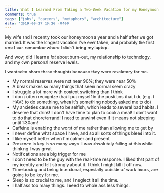 ```yaml
---
title: What I Learned From Taking a Two-Week Vacation for my Honeymoon
comments: true
tags: ["jobs", "careers", "metaphors", "architecture"]
date: '2019-05-27 10:26 -0400'
---
```

My wife and I recently took our honeymoon a year and a half after we got married. It was the longest vacation I've ever taken, and probably the first one I can remember where I didn't bring my laptop. 

And wow, did I learn a *lot* about burn-out, my relationship to technology, and my own personal reserve levels.

I wanted to share these thoughts because they were revelatory for me.

* My normal reserves were not near 90%; they were near 50%
* A break makes so many things that seem normal seem crazy
* I struggle a lot more with context switching than I think
* I don't often recognize that I put myself in the positions that I do (e.g. I HAVE to do something, when it's something nobody asked me to do)
* My anxieties cause me to be selfish, which leads to several bad habits. I deserve that drink! I don't have time to plan to cook a meal! I don't want to do that chore/errand! I need to unwind even if it means not sleeping until 1:30am!
* Caffeine is enabling the worst of me rather than allowing me to get by
* I never define what space I have, and so all sorts of things bleed into it.
* I like myself better when I'm calmer and present
* Presence is key in so many ways. I was absolutely failing at this while thinking I was great
* Notifications are a big trigger for me
* I don't need to be the guy with the real-time response. I liked that part of my identity and felt strongly about it. I think I might kill it off now.
* Time boxing and being intentional, especially outside of work hours, are going to be key for me.
* Sleep is so crucial to me, and I neglect it all the time.
* I half ass too many things. I need to whole ass less things.
